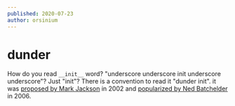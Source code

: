 ```yaml
---
published: 2020-07-23
author: orsinium
---
```


# dunder

How do you read `__init__` word? "underscore underscore init underscore underscore"? Just "init"? There is a convention to read it "dunder init". it was [proposed by Mark Jackson](https://lists.gt.net/python/python/124634#124634) in 2002 and [popularized by Ned Batchelder](https://nedbatchelder.com/blog/200605/dunder.html) in 2006.
